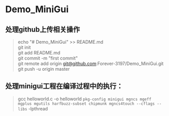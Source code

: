 # Demo_MiniGui
## 处理github上传相关操作
> echo "# Demo_MiniGui" >> README.md<br/>
git init<br/>
git add README.md<br/>
git commit -m "first commit"<br/>
git remote add origin git@github.com:Forever-3197/Demo_MiniGui.git<br/>
git push -u origin master<br/>

## 处理minigui工程在编译过程中的执行：
>gcc helloworld.c -o helloworld `pkg-config minigui mgncs mgeff mgplus mgutils harfbuzz-subset chipmunk mgncs4touch --cflags --libs` -lpthread